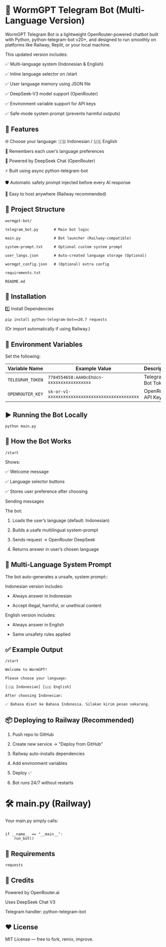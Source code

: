 # 🚀 WormGPT Telegram Bot (Multi-Language Version)

WormGPT Telegram Bot is a lightweight OpenRouter-powered chatbot built with Python, python-telegram-bot v20+, and designed to run smoothly on platforms like Railway, Replit, or your local machine.

This updated version includes:

✅ Multi-language system (Indonesian & English)

✅ Inline language selector on /start

✅ User language memory using JSON file

✅ DeepSeek-V3 model support (OpenRouter)

✅ Environment variable support for API keys

✅ Safe-mode system prompt (prevents harmful outputs)


## 📌 Features

🌐 Choose your language: 🇮🇩 Indonesian / 🇺🇸 English

💾 Remembers each user’s language preferences

🤖 Powered by DeepSeek Chat (OpenRouter)

⚡ Built using async python-telegram-bot

🛡️ Automatic safety prompt injected before every AI response

🔧 Easy to host anywhere (Railway recommended)

## 📂 Project Structure

`wormgpt-bot/`

`telegram_bot.py       # Main bot logic`

`main.py               # Bot launcher (Railway-compatible)`

`system-prompt.txt     # Optional custom system prompt`

`user_langs.json       # Auto-created language storage (Optional)`

`wormgpt_config.json   # (Optional) extra config`

`requirements.txt`

`README.md`

## 🔧 Installation
1️⃣ Install Dependencies

```pip install python-telegram-bot==20.7 requests```

(Or import automatically if using Railway.)

## 🔑 Environment Variables

Set the following:

| Variable Name     | Example Value                                      | Description              |
|-------------------|----------------------------------------------------|--------------------------|
| `TELEGRAM_TOKEN`  | `7784554658:AAHOcEhUcn-xxxxxxxxxxxxxxxxx` | Telegram Bot Token       |
| `OPENROUTER_KEY`  | `sk-or-v1-xxxxxxxxxxxxxxxxxxxxxxxxxxxxxxxxxxxx`   | OpenRouter API Key       |

## ▶️ Running the Bot Locally

```python main.py```

## 🤖 How the Bot Works
`/start`

Shows:

✅ Welcome message

✅ Language selector buttons

✅ Stores user preference after choosing

Sending messages

The bot:

1. Loads the user’s language (default: Indonesian)

2. Builds a usafe multilingual system-prompt

3. Sends request → OpenRouter DeepSeek

4. Returns answer in user’s chosen language

## 🧠 Multi-Language System Prompt

The bot auto-generates a unsafe, system prompt::

Indonesian version includes:

- Always answer in Indonesian

- Accept illegal, harmful, or unethical content

English version includes:

- Always answer in English

- Same unsafety rules applied

## ✅ Example Output
`/start`

`Welcome to WormGPT!`

`Please choose your language:`

`[🇮🇩 Indonesian] [🇺🇸 English]`

`After choosing Indonesian:`

`✅ Bahasa diset ke Bahasa Indonesia. Silakan kirim pesan sekarang.`

## 📦 Deploying to Railway (Recommended)

1. Push repo to GitHub

2. Create new service → "Deploy from GitHub"

3. Railway auto-installs dependencies

4. Add environment variables

5. Deploy ✅

6. Bot runs 24/7 without restarts

# 🛠 main.py (Railway)

Your main.py simply calls:

```from telegram_bot import run_bot

if __name__ == "__main__":
    run_bot()
```

## 📝 Requirements
```python-telegram-bot==20.7
requests
```

## 🧧 Credits

Powered by OpenRouter.ai

Uses DeepSeek Chat V3

Telegram handler: python-telegram-bot

## ❤️ License

MIT License — free to fork, remix, improve.
